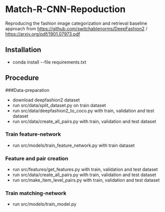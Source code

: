# Match-R-CNN-Repoduction
Reproducing the fashion image categorization and retrieval baseline approach from https://github.com/switchablenorms/DeepFashion2 / https://arxiv.org/pdf/1901.07973.pdf

## Installation
* conda install --file requirements.txt

## Procedure

###Data-preparation
* download deepfashion2 dataset
* run src/data/split_dataset.py on train dataset
* run src/data/deepfashion2_to_coco.py with train, validation and test dataset
* run src/data/create_all_pairs.py with train, validation and test dataset
  
### Train feature-network
* run src/models/train_feature_network.py with train dataset

### Feature and pair creation
* run src/features/get_features.py with train, validation and test dataset
* run src/data/create_all_pairs.py with train, validation and test dataset
* run src/make_item_level_pairs.py with train, validation and test dataset

### Train matching-network
* run src/models/train_model.py
